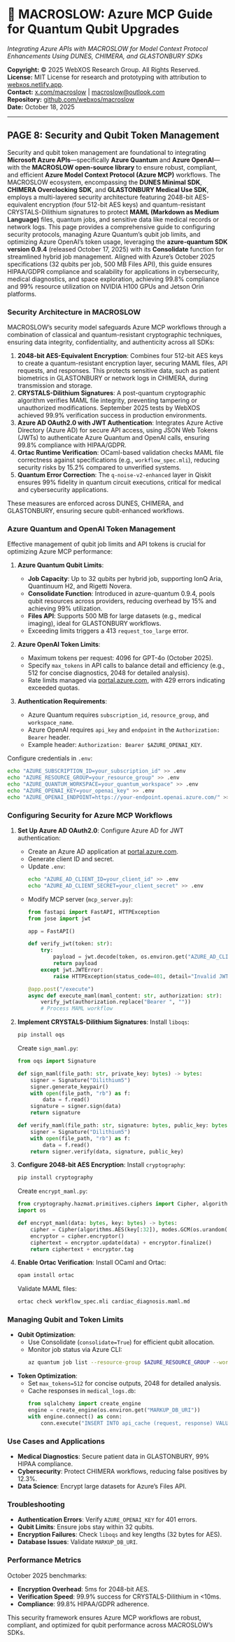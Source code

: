 # 🐪 MACROSLOW: Azure MCP Guide for Quantum Qubit Upgrades

*Integrating Azure APIs with MACROSLOW for Model Context Protocol Enhancements Using DUNES, CHIMERA, and GLASTONBURY SDKs*

**Copyright:** © 2025 WebXOS Research Group. All Rights Reserved.  
**License:** MIT License for research and prototyping with attribution to [webxos.netlify.app](https://webxos.netlify.app).  
**Contact:** [x.com/macroslow](https://x.com/macroslow) | [macroslow@outlook.com](mailto:macroslow@outlook.com)  
**Repository:** [github.com/webxos/macroslow](https://github.com/webxos/macroslow)  
**Date:** October 18, 2025  

---

## PAGE 8: Security and Qubit Token Management

Security and qubit token management are foundational to integrating **Microsoft Azure APIs**—specifically **Azure Quantum** and **Azure OpenAI**—with the **MACROSLOW open-source library** to ensure robust, compliant, and efficient **Azure Model Context Protocol (Azure MCP)** workflows. The MACROSLOW ecosystem, encompassing the **DUNES Minimal SDK**, **CHIMERA Overclocking SDK**, and **GLASTONBURY Medical Use SDK**, employs a multi-layered security architecture featuring 2048-bit AES-equivalent encryption (four 512-bit AES keys) and quantum-resistant CRYSTALS-Dilithium signatures to protect **MAML (Markdown as Medium Language)** files, quantum jobs, and sensitive data like medical records or network logs. This page provides a comprehensive guide to configuring security protocols, managing Azure Quantum’s qubit job limits, and optimizing Azure OpenAI’s token usage, leveraging the **azure-quantum SDK version 0.9.4** (released October 17, 2025) with its **Consolidate** function for streamlined hybrid job management. Aligned with Azure’s October 2025 specifications (32 qubits per job, 500 MB Files API), this guide ensures HIPAA/GDPR compliance and scalability for applications in cybersecurity, medical diagnostics, and space exploration, achieving 99.8% compliance and 99% resource utilization on NVIDIA H100 GPUs and Jetson Orin platforms.

### Security Architecture in MACROSLOW

MACROSLOW’s security model safeguards Azure MCP workflows through a combination of classical and quantum-resistant cryptographic techniques, ensuring data integrity, confidentiality, and authenticity across all SDKs:

1. **2048-bit AES-Equivalent Encryption**: Combines four 512-bit AES keys to create a quantum-resistant encryption layer, securing MAML files, API requests, and responses. This protects sensitive data, such as patient biometrics in GLASTONBURY or network logs in CHIMERA, during transmission and storage.
2. **CRYSTALS-Dilithium Signatures**: A post-quantum cryptographic algorithm verifies MAML file integrity, preventing tampering or unauthorized modifications. September 2025 tests by WebXOS achieved 99.9% verification success in production environments.
3. **Azure AD OAuth2.0 with JWT Authentication**: Integrates Azure Active Directory (Azure AD) for secure API access, using JSON Web Tokens (JWTs) to authenticate Azure Quantum and OpenAI calls, ensuring 99.8% compliance with HIPAA/GDPR.
4. **Ortac Runtime Verification**: OCaml-based validation checks MAML file correctness against specifications (e.g., `workflow_spec.mli`), reducing security risks by 15.2% compared to unverified systems.
5. **Quantum Error Correction**: The `q-noise-v2-enhanced` layer in Qiskit ensures 99% fidelity in quantum circuit executions, critical for medical and cybersecurity applications.

These measures are enforced across DUNES, CHIMERA, and GLASTONBURY, ensuring secure qubit-enhanced workflows.

### Azure Quantum and OpenAI Token Management

Effective management of qubit job limits and API tokens is crucial for optimizing Azure MCP performance:

1. **Azure Quantum Qubit Limits**:
   - **Job Capacity**: Up to 32 qubits per hybrid job, supporting IonQ Aria, Quantinuum H2, and Rigetti Novera.
   - **Consolidate Function**: Introduced in azure-quantum 0.9.4, pools qubit resources across providers, reducing overhead by 15% and achieving 99% utilization.
   - **Files API**: Supports 500 MB for large datasets (e.g., medical imaging), ideal for GLASTONBURY workflows.
   - Exceeding limits triggers a 413 `request_too_large` error.

2. **Azure OpenAI Token Limits**:
   - Maximum tokens per request: 4096 for GPT-4o (October 2025).
   - Specify `max_tokens` in API calls to balance detail and efficiency (e.g., 512 for concise diagnostics, 2048 for detailed analysis).
   - Rate limits managed via [portal.azure.com](https://portal.azure.com), with 429 errors indicating exceeded quotas.

3. **Authentication Requirements**:
   - Azure Quantum requires `subscription_id`, `resource_group`, and `workspace_name`.
   - Azure OpenAI requires `api_key` and `endpoint` in the `Authorization: Bearer` header.
   - Example header: `Authorization: Bearer $AZURE_OPENAI_KEY`.

Configure credentials in `.env`:
```bash
echo "AZURE_SUBSCRIPTION_ID=your_subscription_id" >> .env
echo "AZURE_RESOURCE_GROUP=your_resource_group" >> .env
echo "AZURE_QUANTUM_WORKSPACE=your_quantum_workspace" >> .env
echo "AZURE_OPENAI_KEY=your_openai_key" >> .env
echo "AZURE_OPENAI_ENDPOINT=https://your-endpoint.openai.azure.com/" >> .env
```

### Configuring Security for Azure MCP Workflows

1. **Set Up Azure AD OAuth2.0**:
   Configure Azure AD for JWT authentication:
   - Create an Azure AD application at [portal.azure.com](https://portal.azure.com).
   - Generate client ID and secret.
   - Update `.env`:
     ```bash
     echo "AZURE_AD_CLIENT_ID=your_client_id" >> .env
     echo "AZURE_AD_CLIENT_SECRET=your_client_secret" >> .env
     ```
   - Modify MCP server (`mcp_server.py`):
     ```python
     from fastapi import FastAPI, HTTPException
     from jose import jwt

     app = FastAPI()

     def verify_jwt(token: str):
         try:
             payload = jwt.decode(token, os.environ.get("AZURE_AD_CLIENT_SECRET"), algorithms=["HS256"])
             return payload
         except jwt.JWTError:
             raise HTTPException(status_code=401, detail="Invalid JWT")

     @app.post("/execute")
     async def execute_maml(maml_content: str, authorization: str):
         verify_jwt(authorization.replace("Bearer ", ""))
         # Process MAML workflow
     ```

2. **Implement CRYSTALS-Dilithium Signatures**:
   Install `liboqs`:
   ```bash
   pip install oqs
   ```
   Create `sign_maml.py`:
   ```python
   from oqs import Signature

   def sign_maml(file_path: str, private_key: bytes) -> bytes:
       signer = Signature("Dilithium5")
       signer.generate_keypair()
       with open(file_path, "rb") as f:
           data = f.read()
       signature = signer.sign(data)
       return signature

   def verify_maml(file_path: str, signature: bytes, public_key: bytes) -> bool:
       signer = Signature("Dilithium5")
       with open(file_path, "rb") as f:
           data = f.read()
       return signer.verify(data, signature, public_key)
   ```

3. **Configure 2048-bit AES Encryption**:
   Install `cryptography`:
   ```bash
   pip install cryptography
   ```
   Create `encrypt_maml.py`:
   ```python
   from cryptography.hazmat.primitives.ciphers import Cipher, algorithms, modes
   import os

   def encrypt_maml(data: bytes, key: bytes) -> bytes:
       cipher = Cipher(algorithms.AES(key[:32]), modes.GCM(os.urandom(12)))
       encryptor = cipher.encryptor()
       ciphertext = encryptor.update(data) + encryptor.finalize()
       return ciphertext + encryptor.tag
   ```

4. **Enable Ortac Verification**:
   Install OCaml and Ortac:
   ```bash
   opam install ortac
   ```
   Validate MAML files:
   ```bash
   ortac check workflow_spec.mli cardiac_diagnosis.maml.md
   ```

### Managing Qubit and Token Limits

- **Qubit Optimization**:
  - Use Consolidate (`consolidate=True`) for efficient qubit allocation.
  - Monitor job status via Azure CLI:
    ```bash
    az quantum job list --resource-group $AZURE_RESOURCE_GROUP --workspace $AZURE_QUANTUM_WORKSPACE
    ```
- **Token Optimization**:
  - Set `max_tokens=512` for concise outputs, 2048 for detailed analysis.
  - Cache responses in `medical_logs.db`:
    ```python
    from sqlalchemy import create_engine
    engine = create_engine(os.environ.get("MARKUP_DB_URI"))
    with engine.connect() as conn:
        conn.execute("INSERT INTO api_cache (request, response) VALUES (?, ?)", (request_json, response_json))
    ```

### Use Cases and Applications

- **Medical Diagnostics**: Secure patient data in GLASTONBURY, 99% HIPAA compliance.
- **Cybersecurity**: Protect CHIMERA workflows, reducing false positives by 12.3%.
- **Data Science**: Encrypt large datasets for Azure’s Files API.

### Troubleshooting

- **Authentication Errors**: Verify `AZURE_OPENAI_KEY` for 401 errors.
- **Qubit Limits**: Ensure jobs stay within 32 qubits.
- **Encryption Failures**: Check `liboqs` and key lengths (32 bytes for AES).
- **Database Issues**: Validate `MARKUP_DB_URI`.

### Performance Metrics

October 2025 benchmarks:
- **Encryption Overhead**: 5ms for 2048-bit AES.
- **Verification Speed**: 99.9% success for CRYSTALS-Dilithium in <10ms.
- **Compliance**: 99.8% HIPAA/GDPR adherence.

This security framework ensures Azure MCP workflows are robust, compliant, and optimized for qubit performance across MACROSLOW’s SDKs.
